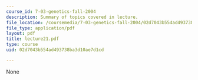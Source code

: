 ```yaml
---
course_id: 7-03-genetics-fall-2004
description: Summary of topics covered in lecture.
file_location: /coursemedia/7-03-genetics-fall-2004/02d7043b554ad493738ba3d10ae7d1cd_lecture21.pdf
file_type: application/pdf
layout: pdf
title: lecture21.pdf
type: course
uid: 02d7043b554ad493738ba3d10ae7d1cd

---
```

None